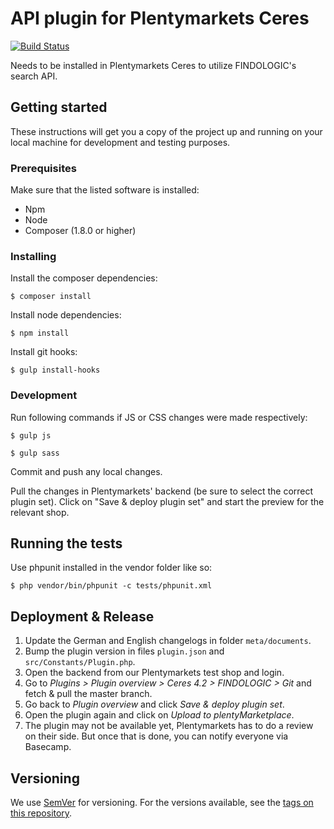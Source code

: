 # API plugin for Plentymarkets Ceres
[![Build Status](https://travis-ci.org/findologic/plugin-plentymarkets-ceres-api.svg?branch=development)](https://travis-ci.org/findologic/plugin-plentymarkets-ceres-api)

Needs to be installed in Plentymarkets Ceres to utilize FINDOLOGIC's search API.

## Getting started

These instructions will get you a copy of the project up and running on your local machine for development and testing purposes.

### Prerequisites

Make sure that the listed software is installed:

* Npm
* Node
* Composer (1.8.0 or higher)

### Installing

Install the composer dependencies:

```
$ composer install
```

Install node dependencies:

```
$ npm install
```

Install git hooks:

```
$ gulp install-hooks
```

### Development

Run following commands if JS or CSS changes were made respectively:

```
$ gulp js
```

```
$ gulp sass
```

Commit and push any local changes.

Pull the changes in Plentymarkets' backend (be sure to select the correct plugin set). Click on "Save & deploy plugin set" and start the preview for the relevant shop.

## Running the tests

Use phpunit installed in the vendor folder like so:

```
$ php vendor/bin/phpunit -c tests/phpunit.xml 
```

## Deployment & Release
1. Update the German and English changelogs in folder `meta/documents`.
1. Bump the plugin version in files `plugin.json` and `src/Constants/Plugin.php`.
1. Open the backend from our Plentymarkets test shop and login. 
1. Go to *Plugins > Plugin overview > Ceres 4.2 > FINDOLOGIC > Git* and fetch & pull the master branch.
1. Go back to *Plugin overview* and click *Save & deploy plugin set*.
1. Open the plugin again and click on *Upload to plentyMarketplace*.
1. The plugin may not be available yet, Plentymarkets has to do a review on their side. But once that is
 done, you can notify everyone via Basecamp.

## Versioning

We use [SemVer](http://semver.org/) for versioning. For the versions available, see the [tags on this repository](https://github.com/findologic/plugin-plentymarkets-ceres-api/tags). 
